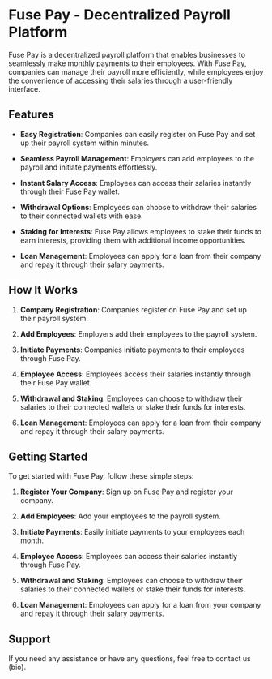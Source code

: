 # Fuse Pay - Decentralized Payroll Platform

Fuse Pay is a decentralized payroll platform that enables businesses to seamlessly make monthly payments to their employees. With Fuse Pay, companies can manage their payroll more efficiently, while employees enjoy the convenience of accessing their salaries through a user-friendly interface.

## Features

- **Easy Registration**: Companies can easily register on Fuse Pay and set up their payroll system within minutes.

- **Seamless Payroll Management**: Employers can add employees to the payroll and initiate payments effortlessly.

- **Instant Salary Access**: Employees can access their salaries instantly through their Fuse Pay wallet.

- **Withdrawal Options**: Employees can choose to withdraw their salaries to their connected wallets with ease.

- **Staking for Interests**: Fuse Pay allows employees to stake their funds to earn interests, providing them with additional income opportunities.

- **Loan Management**: Employees can apply for a loan from their company and repay it through their salary payments.

## How It Works

1. **Company Registration**: Companies register on Fuse Pay and set up their payroll system.

2. **Add Employees**: Employers add their employees to the payroll system.

3. **Initiate Payments**: Companies initiate payments to their employees through Fuse Pay.

4. **Employee Access**: Employees access their salaries instantly through their Fuse Pay wallet.

5. **Withdrawal and Staking**: Employees can choose to withdraw their salaries to their connected wallets or stake their funds for interests.

6. **Loan Management**: Employees can apply for a loan from their company and repay it through their salary payments.

## Getting Started

To get started with Fuse Pay, follow these simple steps:

1. **Register Your Company**: Sign up on Fuse Pay and register your company.

2. **Add Employees**: Add your employees to the payroll system.

3. **Initiate Payments**: Easily initiate payments to your employees each month.

4. **Employee Access**: Employees can access their salaries instantly through Fuse Pay.

5. **Withdrawal and Staking**: Employees can choose to withdraw their salaries to their connected wallets or stake their funds for interests.

6. **Loan Management**: Employees can apply for a loan from your company and repay it through their salary payments.

## Support

If you need any assistance or have any questions, feel free to contact us (bio).
